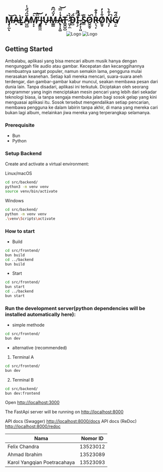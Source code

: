 # M̶̡̹̤͝ͅÀ̶̝Ľ̸͈̣̀̓Ă̸͖̻̈́̈́̾Ṃ̸̟͛͠ ̵̦̳̃̈͝J̴̢͖̼̕U̶͙̓M̶̳̳̓̈́͆̑Ả̷̢̹̟͚͑̿͝T̶̳̯̬̺͘ ̷͈̞̼̒̀̀D̴̻̈́I̴̞̗͐͆͌͘ ̷̡͕̜͈̀̉̓̚S̴̳͌Ŏ̷̮̼̥̚R̵̙͉̙̾̊̐O̸̼̥͋̽̓N̴̘̦̒͋̀̚G̸̠͍̈́͂

<p align="center">
  <img src="https://github.com/user-attachments/assets/dd1823f3-8c46-4419-a961-2d222511f301" alt="Logo">
  <img src="https://github.com/user-attachments/assets/947ef251-0974-4188-a491-0940a202c0fb" alt="Logo">
</p>

## Getting Started

Ambalabu, aplikasi yang bisa mencari album musik hanya dengan mengunggah file audio atau gambar. Kecepatan dan kecanggihannya membuatnya sangat populer, namun semakin lama, pengguna mulai merasakan keanehan. Setiap kali mereka mencari, suara-suara aneh terdengar, dan gambar-gambar kabur muncul, seakan membawa pesan dari dunia lain. Tanpa disadari, aplikasi ini terkutuk. Diciptakan oleh seorang programmer yang ingin menciptakan mesin pencari yang lebih dari sekadar teknologi biasa, ia tanpa sengaja membuka jalan bagi sosok gelap yang kini menguasai aplikasi itu. Sosok tersebut mengendalikan setiap pencarian, membawa pengguna ke dalam labirin tanpa akhir, di mana yang mereka cari bukan lagi album, melainkan jiwa mereka yang terperangkap selamanya.
### Prerequisite

- Bun
- Python

### Setup Backend

Create and activate a virtual environment:

Linux/macOS

```bash
cd src/backend/
python3 -m venv venv
source venv/bin/activate
```

Windows

```bash
cd src/backend/
python -m venv venv
.\venv\Scripts\activate
```

### How to start

- Build

```bash
cd src/frontend/
bun build
cd ../backend
bun build
```

- Start

```bash
cd src/frontend/
bun start
cd ../backend
bun start
```

### Run the development server(python dependencies will be installed automatically here):

- simple methode

```bash
cd src/frontend/
bun dev
```

- alternative (recommended)

1. Terminal A

```bash
cd src/frontend/
bun dev
```

2. Terminal B

```bash
cd src/backend/
bun dev:frontend
```

Open [http://localhost:3000](http://localhost:3000)

The FastApi server will be running on [http://localhost:8000](http://localhost:8000)

API docs (Swagger) [http://localhost:8000/docs](http://localhost:8000/docs)
API docs (ReDoc) [http://localhost:8000/redoc](http://localhost:8000/redoc)

| Nama                        | Nomor ID   |
|-----------------------------|------------|
| Felix Chandra                | 13523012   |
| Ahmad Ibrahim                | 13523089   |
| Karol Yangqian Poetracahaya  | 13523093   |


